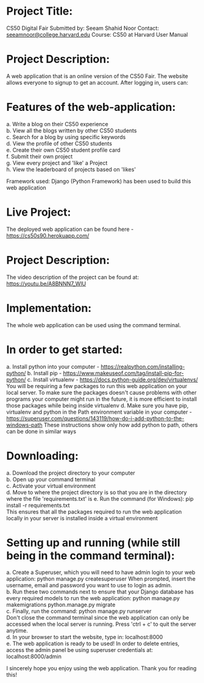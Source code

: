 # Project Title:
CS50 Digital Fair
Submitted by: Seeam Shahid Noor
Contact: seeamnoor@college.harvard.edu
Course: CS50 at Harvard
User Manual

# Project Description:
A web application that is an online version of the CS50 Fair. The website allows everyone to signup to get an account. After logging
in, users can:

# Features of the web-application:
a. Write a blog on their CS50 experience  
b. View all the blogs written by other CS50 students  
c. Search for a blog by using specific keywords  
d. View the profile of other CS50 students  
e. Create their own CS50 student profile card  
f. Submit their own project  
g. View every project and 'like' a Project  
h. View the leaderboard of projects based on 'likes'  

Framework used: Django (Python Framework) has been used to build this web application

# Live Project:
The deployed web application can be found here - https://cs50s90.herokuapp.com/
# Project Description:
The video description of the project can be found at: https://youtu.be/A8BNNN7_WlU

# Implementation:

The whole web application can be used using the command terminal.

# In order to get started:
a. Install python into your computer - https://realpython.com/installing-python/
b. Install pip - https://www.makeuseof.com/tag/install-pip-for-python/
c. Install virtualenv - https://docs.python-guide.org/dev/virtualenvs/
You will be requiring a few packages to run this web application on your local server. To make sure the packages doesn't cause problems with
other programs your computer might run in the future, it is more efficient to install those packages while being inside virtualenv
d. Make sure you have pip, virtualenv and python in the Path environment variable in your computer - https://superuser.com/questions/143119/how-do-i-add-python-to-the-windows-path
These instructions show only how add python to path, others can be done in similar ways

# Downloading:
a. Download the project directory to your computer  
b. Open up your command terminal  
c. Activate your virtual environment  
d. Move to where the project directory is so that you are in the directory where the file 'requirements.txt' is
e. Run the command (for Windows):   pip install -r requirements.txt  
This ensures that all the packages required to run the web application locally in your server is installed inside a virtual environment

# Setting up and running (while still being in the command terminal):
a. Create a Superuser, which you will need to have admin login to your web application:   python manage.py createsuperuser
When prompted, insert the username, email and password you want to use to login as admin.  
b. Run these two commands next to ensure that your Django database has every required models to run the web application:
python manage.py makemigrations
python.manage.py migrate  
c. Finally, run the command:  python manage.py runserver  
Don't close the command terminal since the web application can only be accessed when the local server is running. Press 'ctrl + c' to quit the
server anytime.  
d. In your browser to start the website, type in:     localhost:8000  
e. The web application is ready to be used! In order to delete entries, access the admin panel be using superuser credentials at:
localhost:8000/admin

I sincerely hope you enjoy using the web application. Thank you for reading this!
